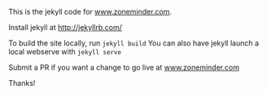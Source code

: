 This is the jekyll code for www.zoneminder.com.

Install jekyll at http://jekyllrb.com/

To build the site locally, run `jekyll build`
You can also have jekyll launch a local webserve with `jekyll serve`

Submit a PR if you want a change to go live at www.zoneminder.com

Thanks!
